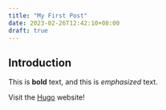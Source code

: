 ```yaml
---
title: "My First Post"
date: 2023-02-26T12:42:10+08:00
draft: true
---
```


## Introduction

This is **bold** text, and this is *emphasized* text.

Visit the [Hugo](https://gohuge.io) website!

